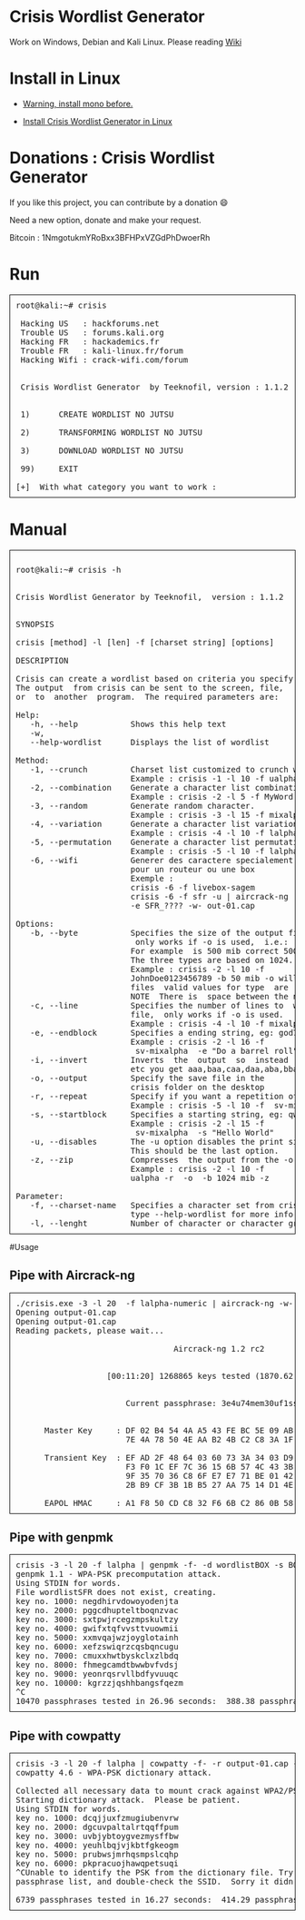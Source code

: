 # Crisis Wordlist Generator

Work on Windows, Debian and Kali Linux. Please reading  <a href="https://github.com/teeknofil/Crisis-Wordlist-Generator/wiki"> Wiki</a>

# Install in Linux

* [Warning, install mono before.](https://youtu.be/9TqwB1mj9_0)

* [Install Crisis Wordlist Generator in Linux](https://youtu.be/88RBHHNkgE0)

# Donations : Crisis Wordlist Generator

If you like this project, you can contribute by a donation :smile:

Need a new option, donate and make your request.

Bitcoin : 1NmgotukmYRoBxx3BFHPxVZGdPhDwoerRh

# Run
<pre style=" border: 1px solid black; padding:10px">
root@kali:~# crisis 

 Hacking US   : hackforums.net 
 Trouble US   : forums.kali.org
 Hacking FR   : hackademics.fr
 Trouble FR   : kali-linux.fr/forum
 Hacking Wifi : crack-wifi.com/forum


 Crisis Wordlist Generator  by Teeknofil, version : 1.1.2 


 1) 	 CREATE WORDLIST NO JUTSU 

 2) 	 TRANSFORMING WORDLIST NO JUTSU

 3) 	 DOWNLOAD WORDLIST NO JUTSU 	

 99)	 EXIT 

[+]  With what category you want to work :  
</pre>

# Manual

<pre style=" border: 1px solid black; padding:10px">

root@kali:~# crisis -h


Crisis Wordlist Generator by Teeknofil,  version : 1.1.2


SYNOPSIS

crisis [method] -l [len] -f [charset string] [options]

DESCRIPTION

Crisis can create a wordlist based on criteria you specify.
The output  from crisis can be sent to the screen, file,
or  to  another  program.  The required parameters are:

Help:                                                                           
   -h, --help           Shows this help text                                    
   -w,                                                                          
   --help-wordlist      Displays the list of wordlist                           

Method:                                                                         
   -1, --crunch         Charset list customized to crunch wordlist generator.   
                        Example : crisis -1 -l 10 -f ualpha -u                  
   -2, --combination    Generate a character list combination.                  
                        Example : crisis -2 -l 5 -f MyWord -u                   
   -3, --random         Generate random character.                              
                        Example : crisis -3 -l 15 -f mixalpha -u                
   -4, --variation      Generate a character list variation.                    
                        Example : crisis -4 -l 10 -f lalpha                     
   -5, --permutation    Generate a character list permutation.                  
                        Example : crisis -5 -l 10 -f lalpha                     
   -6, --wifi           Generer des caractere specialement                      
                        pour un routeur ou une box                              
                        Exemple :                                               
                        crisis -6 -f livebox-sagem                              
                        crisis -6 -f sfr -u | aircrack-ng                       
                        -e SFR_???? -w- out-01.cap                              

Options:                                                                        
   -b, --byte           Specifies the size of the output file,                  
                         only works if -o is used,  i.e.:  60 mib.              
                        For example  is 500 mib correct 500mb  is NOT correct.  
                        The three types are based on 1024.                      
                        Example : crisis -2 -l 10 -f                            
                        JohnDoe0123456789 -b 50 mib -o will generate 1          
                        files  valid values for type  are   kib, mib, and gib.  
                        NOTE  There is  space between the number and type.      
   -c, --line           Specifies the number of lines to  write  to  output     
                        file,  only works if -o is used.                        
                        Example : crisis -4 -l 10 -f mixalpha -r -o -c 10000 -z 
   -e, --endblock       Specifies a ending string, eg: god77xD.                 
                        Example : crisis -2 -l 16 -f                            
                         sv-mixalpha  -e "Do a barrel roll"                     
   -i, --invert         Inverts  the  output  so  instead  of  aaa,aab,aac,aad, 
                        etc you get aaa,baa,caa,daa,aba,bba, etc                
   -o, --output         Specify the save file in the                            
                        crisis folder on the desktop                            
   -r, --repeat         Specify if you want a repetition of characters.         
                        Example : crisis -5 -l 10 -f  sv-mixalpha  -r           
   -s, --startblock     Specifies a starting string, eg: qwerty.                
                        Example : crisis -2 -l 15 -f                            
                         sv-mixalpha  -s "Hello World"                          
   -u, --disables       The -u option disables the print size .                 
                        This should be the last option.                         
   -z, --zip            Compresses  the output from the -o option.              
                        Example : crisis -2 -l 10 -f                            
                        ualpha -r  -o  -b 1024 mib -z                           

Parameter:                                                                      
   -f, --charset-name   Specifies a character set from crisis,                  
                        type --help-wordlist for more info                      
   -l, --lenght         Number of character or character group    
</pre>

#Usage

<h2>Pipe with Aircrack-ng</h2>

<pre style=" border: 1px solid black; padding:10px">
./crisis.exe -3 -l 20  -f lalpha-numeric | aircrack-ng -w- -e BOX__XXXX output-01.cap 
Opening output-01.cap
Opening output-01.cap
Reading packets, please wait...

                                 Aircrack-ng 1.2 rc2


                   [00:11:20] 1268865 keys tested (1870.62 k/s)


                       Current passphrase: 3e4u74mem30uf1sso47p       


      Master Key     : DF 02 B4 54 4A A5 43 FE BC 5E 09 AB 3C B6 33 70 
                       7E 4A 78 50 4E AA B2 4B C2 C8 3A 1F 31 FC A6 5A 

      Transient Key  : EF AD 2F 48 64 03 60 73 3A 34 03 D9 D3 1D DD B5 
                       F3 F0 1C EF 7C 36 15 6B 57 4C 43 3B 64 40 30 F5 
                       9F 35 70 36 C8 6F E7 E7 71 BE 01 42 96 A0 90 33 
                       2B B9 CF 3B 1B B5 27 AA 75 14 D1 4E 09 70 EF F4 

      EAPOL HMAC     : A1 F8 50 CD C8 32 F6 6B C2 86 0B 58 40 B7 3D 24
</pre>

<h2>Pipe with genpmk</h2>

<pre style=" border: 1px solid black; padding:10px">
crisis -3 -l 20 -f lalpha | genpmk -f- -d wordlistBOX -s BOX_XXXX
genpmk 1.1 - WPA-PSK precomputation attack. <jwright@hasborg.com>
Using STDIN for words.
File wordlistSFR does not exist, creating.
key no. 1000: negdhirvdowoyodenjta
key no. 2000: pggcdhupteltboqnzvac
key no. 3000: sxtpwjrcegzmpskultzy
key no. 4000: gwifxtqfvvsttvuowmii
key no. 5000: xxmvqajwzjoyglotainh
key no. 6000: xefzswiqrzcqsbqncugu
key no. 7000: cmuxxhwtbyskclxzlbdq
key no. 8000: fhmegcamdtbwwbvfvdsj
key no. 9000: yeonrqsrvllbdfyvuuqc
key no. 10000: kgrzzjqshhbangsfqezm
^C
10470 passphrases tested in 26.96 seconds:  388.38 passphrases/second
</pre>

<h2>Pipe with cowpatty</h2>

<pre style=" border: 1px solid black; padding:10px">
crisis -3 -l 20 -f lalpha | cowpatty -f- -r output-01.cap -s BOX_XXXX
cowpatty 4.6 - WPA-PSK dictionary attack. <jwright@hasborg.com>

Collected all necessary data to mount crack against WPA2/PSK passphrase.
Starting dictionary attack.  Please be patient.
Using STDIN for words.
key no. 1000: dcqjjuxfzmugiubenvrw
key no. 2000: dgcuvpaltalrtqqffpum
key no. 3000: uvbjybtoygvezmysffbw
key no. 4000: yeuhlbqjvjkbtfgkeogm
key no. 5000: prubwsjmrhqsmpslcqhp
key no. 6000: pkpracuojhawqpetsuqi
^CUnable to identify the PSK from the dictionary file. Try expanding your
passphrase list, and double-check the SSID.  Sorry it didn't work out.

6739 passphrases tested in 16.27 seconds:  414.29 passphrases/second
</pre>
